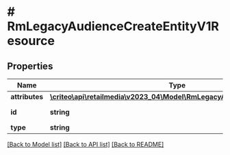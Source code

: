 # # RmLegacyAudienceCreateEntityV1Resource

## Properties

Name | Type | Description | Notes
------------ | ------------- | ------------- | -------------
**attributes** | [**\criteo\api\retailmedia\v2023_04\Model\RmLegacyAudienceCreateEntityV1**](RmLegacyAudienceCreateEntityV1.md) |  | [optional]
**id** | **string** | Id of the entity | [optional]
**type** | **string** |  | [optional]

[[Back to Model list]](../../README.md#models) [[Back to API list]](../../README.md#endpoints) [[Back to README]](../../README.md)
